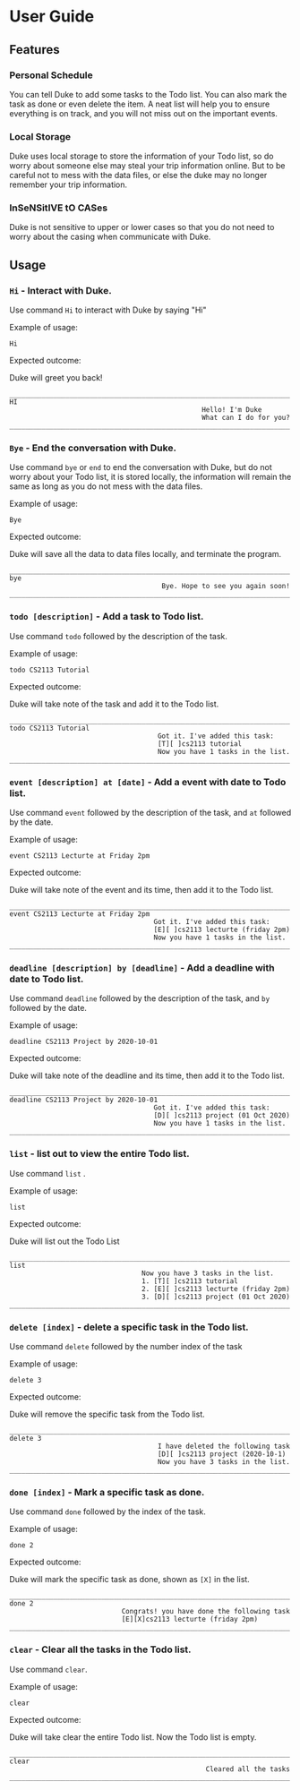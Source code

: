 # User Guide

## Features 

### Personal Schedule 

You can tell Duke to add some tasks to the Todo list. You can also mark the task as done or even delete the item. A neat list will help
you to ensure everything is on track, and you will not miss out on the important events.

### Local Storage

Duke uses local storage to store the information of your Todo list, so do worry about someone else may steal your trip information
online. But to be careful not to mess with the data files, or else the duke may no longer remember your trip information.

### InSeNSitIVE tO CASes

Duke is not sensitive to upper or lower cases so that you do not need to worry about the casing when communicate with Duke.

## Usage

### `Hi` - Interact with Duke.

Use command `Hi` to interact with Duke by saying "Hi"

Example of usage:

`Hi`

Expected outcome:

Duke will greet you back!

```
______________________________________________________________________
HI
                                                Hello! I'm Duke
                                                What can I do for you?
______________________________________________________________________

```
### `Bye` - End the conversation with Duke.

Use command `bye` or `end` to end the conversation with Duke, but do not worry about your Todo list, it is stored locally,
the information will remain the same as long as you do not mess with the data files.

Example of usage:

`Bye`

Expected outcome:

Duke will save all the data to data files locally, and terminate the program.

```
______________________________________________________________________
bye
                                      Bye. Hope to see you again soon!
______________________________________________________________________

```

### `todo [description]` - Add a task to Todo list.

Use command `todo` followed by the description of the task.

Example of usage: 

`todo CS2113 Tutorial`

Expected outcome:

Duke will take note of the task and add it to the Todo list.

```
______________________________________________________________________
todo CS2113 Tutorial
                                     Got it. I've added this task:
                                     [T][ ]cs2113 tutorial
                                     Now you have 1 tasks in the list.
______________________________________________________________________

```

### `event [description] at [date]` - Add a event with date to Todo list.

Use command `event` followed by the description of the task, and `at` followed by the date.

Example of usage:

`event CS2113 Lecturte at Friday 2pm`

Expected outcome:

Duke will take note of the event and its time, then add it to the Todo list.

```
______________________________________________________________________
event CS2113 Lecturte at Friday 2pm
                                    Got it. I've added this task:
                                    [E][ ]cs2113 lecturte (friday 2pm)
                                    Now you have 1 tasks in the list.
______________________________________________________________________

```

### `deadline [description] by [deadline]` - Add a deadline with date to Todo list.

Use command `deadline` followed by the description of the task, and `by` followed by the date.

Example of usage:

`deadline CS2113 Project by 2020-10-01`

Expected outcome:

Duke will take note of the deadline and its time, then add it to the Todo list.

```
______________________________________________________________________
deadline CS2113 Project by 2020-10-01
                                    Got it. I've added this task:
                                    [D][ ]cs2113 project (01 Oct 2020)
                                    Now you have 1 tasks in the list.
______________________________________________________________________

```

### `list` - list out to view the entire Todo list.

Use command `list` .

Example of usage:

`list`

Expected outcome:

Duke will list out the Todo List

```
______________________________________________________________________
list
                                 Now you have 3 tasks in the list.
                                 1. [T][ ]cs2113 tutorial
                                 2. [E][ ]cs2113 lecturte (friday 2pm)
                                 3. [D][ ]cs2113 project (01 Oct 2020)
______________________________________________________________________

```

### `delete [index]` - delete a specific task in the Todo list.

Use command `delete` followed by the number index of the task

Example of usage:

`delete 3`

Expected outcome:

Duke will remove the specific task from the Todo list.

```
______________________________________________________________________
delete 3
                                     I have deleted the following task
                                     [D][ ]cs2113 project (2020-10-1)
                                     Now you have 3 tasks in the list.
______________________________________________________________________

```

### `done [index]` - Mark a specific task as done.

Use command `done` followed by the index of the task.

Example of usage:

`done 2`

Expected outcome:

Duke will mark the specific task as done, shown as `[X]` in the list.

```
______________________________________________________________________
done 2
                            Congrats! you have done the following task
                            [E][X]cs2113 lecturte (friday 2pm)
______________________________________________________________________

```

### `clear` - Clear all the tasks in the Todo list.

Use command `clear`.

Example of usage:

`clear`

Expected outcome:

Duke will take clear the entire Todo list. Now the Todo list is empty.

```
______________________________________________________________________
clear
                                                 Cleared all the tasks
______________________________________________________________________

```
